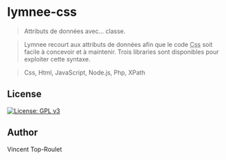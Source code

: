 # lymnee-css

> Attributs de données avec… classe.

> Lymnee recourt aux attributs de données afin que le code <abbr title="Cascading Styles Sheets">Css</abbr> soit facile à concevoir et à maintenir. Trois libraries sont disponibles pour exploiter cette syntaxe.

> Css, Html, JavaScript, Node.js, Php, XPath

## License

[![License: GPL v3](https://img.shields.io/badge/License-GPLv3-blue.svg)](https://www.gnu.org/licenses/gpl-3.0)

## Author

Vincent Top-Roulet

